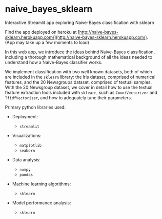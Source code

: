 # naive_bayes_sklearn
Interactive Streamlit app exploring Naive-Bayes classification with sklearn

Find the app deployed on heroku at
[http://naive-bayes-sklearn.herokuapp.com/](http://naive-bayes-sklearn.herokuapp.com/).
(App may take up a few moments to load)

In this web app, we introduce the ideas behind Naive-Bayes classification, including a thorough mathematical background of all the ideas needed to understand how a Naive-Bayes classifier works.

We implement classification with two well known datasets, both of which are included in the `sklearn` library: the Iris dataset, comprised of numerical features, and the 20 Newsgroups dataset, comprised of textual samples. With the 20 Newsgroup dataset, we cover in detail how to use the textual feature extraction tools included with `sklearn`, such as `CountVectorizer` and `TfidfVectorizer`, and how to adequately tune their parameters.

Primary python libraries used:
  - Deployment:
    - `streamlit`

  - Visualizations:
    - `matplotlib`
    - `seaborn`

  - Data analysis:
    - `numpy`
    - `pandas`

  - Machine learning algorithms:
    - `sklearn`

  - Model performance analysis:
    - `sklearn` 